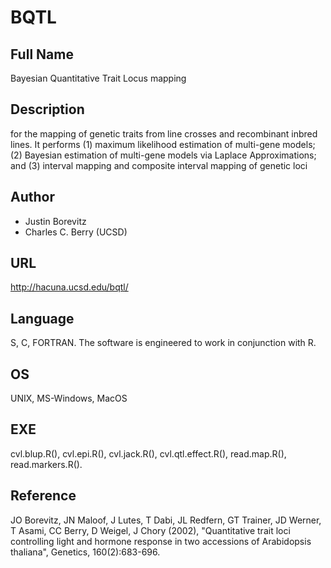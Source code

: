 # BQTL

## Full Name
Bayesian Quantitative Trait Locus mapping

## Description
for the mapping of genetic traits from line crosses and recombinant inbred lines. It performs (1) maximum likelihood estimation of multi-gene models; (2) Bayesian estimation of multi-gene models via Laplace Approximations; and (3) interval mapping and composite interval mapping of genetic loci

## Author
* Justin Borevitz
* Charles C. Berry (UCSD)

## URL
http://hacuna.ucsd.edu/bqtl/

## Language
S, C, FORTRAN. The software is engineered to work in conjunction with R.

## OS
UNIX, MS-Windows, MacOS

## EXE
cvl.blup.R(), cvl.epi.R(), cvl.jack.R(), cvl.qtl.effect.R(), read.map.R(), read.markers.R().

## Reference
JO Borevitz, JN Maloof, J Lutes, T Dabi, JL Redfern, GT Trainer, JD Werner, T Asami, CC Berry, D Weigel, J Chory (2002), "Quantitative trait loci controlling light and hormone response in two accessions of Arabidopsis thaliana", Genetics, 160(2):683-696.